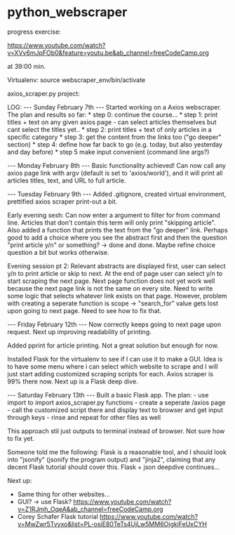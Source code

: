 # python_webscraper

progress exercise:

https://www.youtube.com/watch?v=XVv6mJpFOb0&feature=youtu.be&ab_channel=freeCodeCamp.org

at 39:00 min.

Virtualenv:
source webscraper_env/bin/activate

axios_scraper.py project:


LOG:
--- Sunday February 7th ---
Started working on a Axios webscraper. The plan and results so far:
    * step 0: continue the course...
    * step 1: print titles + text on any given axios page
        - can select articles themselves but cant select the titles yet..
    * step 2: print titles + text of only articles in a specific category
    * step 3: get the content from the links too ("go deeper" section)
    * step 4: define how far back to go (e.g. today, but also yesterday and day before)
    * step 5 make input convenient (command line args?)

--- Monday February 8th ---
Basic functionality achieved! Can now call any axios page link with argv (default is set to 'axios/world'), and it will print all articles titles, text, and URL to full article.

--- Tuesday February 9th ---
Added .gitignore, created virtual environment, prettified axios scraper print-out a bit.

Early evening sesh: Can now enter a argument to filter for from command line.  Articles that don't contain this term will only print "skipping article". Also added a function that prints the text from the "go deeper" link. Perhaps good to add a choice where you see the abstract first and then the question "print article y/n" or something? -> done and done. Maybe refine choice question a bit but works otherwise.

Evening session pt 2: Relevant abstracts are displayed first, user can select y/n to print article or skip to next. At the end of page user can select y/n to start scraping the next page. Next page function does not yet work well because the next page link is not the same on every site. Need to write some logic that selects whatever link exists on that page. However, problem with creating a seperate function is scope -> "search_for" value gets lost upon going to next page. Need to see how to fix that.

--- Friday February 12th ---
Now correctly keeps going to next page upon request. Next up improving readability of printing.

Added pprint for article printing. Not a great solution but enough for now.

Installed Flask for the virtualenv to see if I can use it to make a GUI. Idea is to have some menu where i can select which website to scrape and I will just start adding customized scraping scripts for each. Axios scraper is 99% there now. Next up is a Flask deep dive.

--- Saturday February 13th ---
Built a basic Flask app. The plan:
    - use import to import axios_scraper.py functions
    - create a seperate /axios page
    - call the customized script there and display text to browser and get input through keys
    - rinse and repeat for other files as well 

This approach stil just outputs to terminal instead of browser. Not sure how to fix yet.

Someone told me the following: Flask is a reasonable tool, and I should look into "jsonify" (jsonify the program output) and "jinja2", claiming that any decent Flask tutorial should cover this. Flask + json deepdive continues...


Next up:
- Same thing for other websites...
- GUI? -> use Flask? https://www.youtube.com/watch?v=Z1RJmh_OqeA&ab_channel=freeCodeCamp.org 
- Corey Schafer Flask tutorial https://www.youtube.com/watch?v=MwZwr5Tvyxo&list=PL-osiE80TeTs4UjLw5MM6OjgkjFeUxCYH
